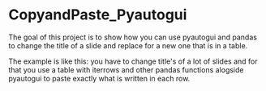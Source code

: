 # CopyandPaste_Pyautogui
 The goal of this project is to show how you can use pyautogui and pandas to change the title of a slide and replace for a new one that is in a table.

 The example is like this: you have to change title's of a lot of slides and for that you use a table with iterrows and other pandas functions alogside pyautogui to paste exactly what is written in each row.
